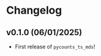 # Changelog

<!--next-version-placeholder-->

## v0.1.0 (06/01/2025)

- First release of `pycounts_ts_mds`!